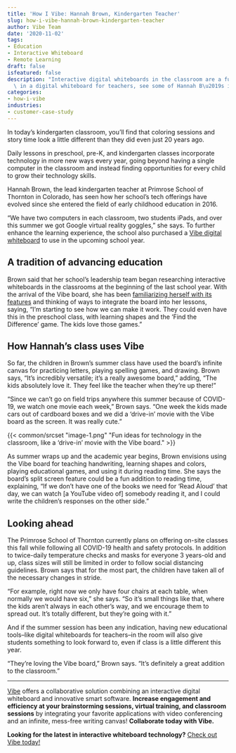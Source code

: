 ```yaml
---
title: 'How I Vibe: Hannah Brown, Kindergarten Teacher'
slug: how-i-vibe-hannah-brown-kindergarten-teacher
author: Vibe Team
date: '2020-11-02'
tags:
- Education
- Interactive Whiteboard
- Remote Learning
draft: false
isfeatured: false
description: "Interactive digital whiteboards in the classroom are a fun way to bring STEM to students. If you\u2019re interested\
  \ in a digital whiteboard for teachers, see some of Hannah B\u2019s ideas for using technology in the classroom."
categories:
- how-i-vibe
industries:
- customer-case-study
---
```


In today’s kindergarten classroom, you’ll find that coloring sessions and story time look a little different than they did even just 20 years ago.

Daily lessons in preschool, pre-K, and kindergarten classes incorporate technology in more new ways every year, going beyond having a single computer in the classroom and instead finding opportunities for every child to grow their technology skills.

Hannah Brown, the lead kindergarten teacher at Primrose School of Thornton in Colorado, has seen how her school’s tech offerings have evolved since she entered the field of early childhood education in 2016.

“We have two computers in each classroom, two students iPads, and over this summer we got Google virtual reality goggles,” she says. To further enhance the learning experience, the school also purchased a [Vibe digital whiteboard](https://vibe.us/lp/scenario-education/) to use in the upcoming school year.

## A tradition of advancing education

Brown said that her school’s leadership team began researching interactive whiteboards in the classrooms at the beginning of the last school year. With the arrival of the Vibe board, she has been [familiarizing herself with its features](https://vibe.us/faqs-for-teachers-and-educators/) and thinking of ways to integrate the board into her lessons, saying, “I’m starting to see how we can make it work. They could even have this in the preschool class, with learning shapes and the ‘Find the Difference’ game. The kids love those games.”

## How Hannah’s class uses Vibe

So far, the children in Brown’s summer class have used the board’s infinite canvas for practicing letters, playing spelling games, and drawing. Brown says, “It’s incredibly versatile; it’s a really awesome board,” adding, “The kids absolutely love it. They feel like the teacher when they’re up there!”

“Since we can’t go on field trips anywhere this summer because of COVID-19, we watch one movie each week,” Brown says. “One week the kids made cars out of cardboard boxes and we did a ‘drive-in’ movie with the Vibe board as the screen. It was really cute.”

{{< common/srcset "image-1.png" "Fun ideas for technology in the classroom, like a ‘drive-in’ movie with the Vibe board." >}}

As summer wraps up and the academic year begins, Brown envisions using the Vibe board for teaching handwriting, learning shapes and colors, playing educational games, and using it during reading time. She says the board’s split screen feature could be a fun addition to reading time, explaining, “If we don’t have one of the books we need for ‘Read Aloud’ that day, we can watch [a YouTube video of] somebody reading it, and I could write the children’s responses on the other side.”

## Looking ahead

The Primrose School of Thornton currently plans on offering on-site classes this fall while following all COVID-19 health and safety protocols. In addition to twice-daily temperature checks and masks for everyone 3 years-old and up, class sizes will still be limited in order to follow social distancing guidelines. Brown says that for the most part, the children have taken all of the necessary changes in stride.

“For example, right now we only have four chairs at each table, when normally we would have six,” she says. “So it’s small things like that, where the kids aren’t always in each other’s way, and we encourage them to spread out. It’s totally different, but they’re going with it.”

And if the summer session has been any indication, having new educational tools–like digital whiteboards for teachers–in the room will also give students something to look forward to, even if class is a little different this year.

“They’re loving the Vibe board,” Brown says. “It’s definitely a great addition to the classroom.”



---

[Vibe](https://vibe.us/) offers a collaborative solution combining an interactive digital whiteboard and innovative smart software. **Increase engagement and efficiency at your brainstorming sessions, virtual training, and classroom sessions** by integrating your favorite applications with video conferencing and an infinite, mess-free writing canvas! **Collaborate today with Vibe.**

**Looking for the latest in interactive whiteboard technology?** [Check out Vibe today!](https://vibe.us/order/)
